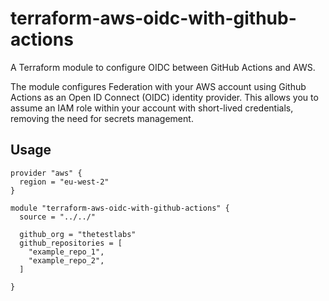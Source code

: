# terraform-aws-oidc-with-github-actions

A Terraform module to configure OIDC between GitHub Actions and AWS.

The module configures Federation with your AWS account using Github Actions as an Open ID Connect (OIDC) identity provider. This allows you to assume an IAM role within your account with short-lived credentials, removing the need for secrets management.

## Usage


```hcl
provider "aws" {
  region = "eu-west-2"
}

module "terraform-aws-oidc-with-github-actions" {
  source = "../../"

  github_org = "thetestlabs"
  github_repositories = [
    "example_repo_1",
    "example_repo_2",
  ]

}
```